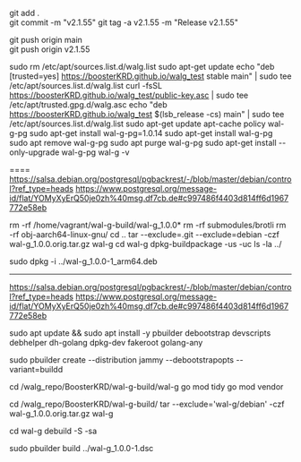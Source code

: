 git add .  
git commit -m "v2.1.55"
git tag -a v2.1.55 -m "Release v2.1.55"

git push origin main  
git push origin v2.1.55




sudo rm /etc/apt/sources.list.d/walg.list
sudo apt-get update
    echo "deb [trusted=yes] https://boosterKRD.github.io/walg_test stable main" | sudo tee /etc/apt/sources.list.d/walg.list
curl -fsSL https://boosterKRD.github.io/walg_test/public-key.asc | sudo tee /etc/apt/trusted.gpg.d/walg.asc
echo "deb https://boosterKRD.github.io/walg_test $(lsb_release -cs) main" | sudo tee /etc/apt/sources.list.d/walg.list
sudo apt-get update
apt-cache policy wal-g-pg
sudo apt-get install wal-g-pg=1.0.14
sudo apt-get install wal-g-pg
sudo apt remove wal-g-pg
sudo apt purge wal-g-pg
sudo apt-get install --only-upgrade wal-g-pg
wal-g -v





====
https://salsa.debian.org/postgresql/pgbackrest/-/blob/master/debian/control?ref_type=heads
https://www.postgresql.org/message-id/flat/YOMyXyErQ50je0zh%40msg.df7cb.de#c997486f4403d814ff6d1967772e58eb




rm -rf /home/vagrant/wal-g-build/wal-g_1.0.0*
rm -rf submodules/brotli
rm -rf obj-aarch64-linux-gnu/
cd ..
tar --exclude=.git --exclude=debian -czf wal-g_1.0.0.orig.tar.gz wal-g
cd wal-g
dpkg-buildpackage -us -uc
ls -la ../

sudo dpkg -i ../wal-g_1.0.0-1_arm64.deb




---
https://salsa.debian.org/postgresql/pgbackrest/-/blob/master/debian/control?ref_type=heads
https://www.postgresql.org/message-id/flat/YOMyXyErQ50je0zh%40msg.df7cb.de#c997486f4403d814ff6d1967772e58eb




sudo apt update && sudo apt install -y pbuilder debootstrap devscripts debhelper dh-golang dpkg-dev fakeroot golang-any

sudo pbuilder create --distribution jammy --debootstrapopts --variant=buildd

cd /walg_repo/BoosterKRD/wal-g-build/wal-g
go mod tidy
go mod vendor

cd /walg_repo/BoosterKRD/wal-g-build/
tar --exclude='wal-g/debian' -czf wal-g_1.0.0.orig.tar.gz wal-g

cd wal-g
debuild -S -sa

sudo pbuilder build ../wal-g_1.0.0-1.dsc